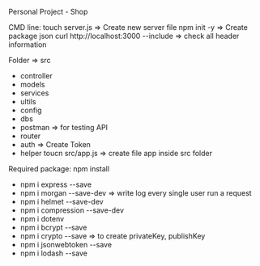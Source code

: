Personal Project - Shop

CMD line: 
 touch server.js => Create new server file
 npm init -y => Create package json
 curl http://localhost:3000 --include => check all header information

Folder
=> src
+ controller
+ models
+ services
+ ultils
+ config
+ dbs
+ postman => for testing API
+ router
+ auth => Create Token
+ helper
toucn src/app.js => create file app inside src folder


Required package: npm install 
+ npm i express --save
+ npm i morgan --save-dev  => write log every single user run a request
+ npm i helmet --save-dev
+ npm i compression --save-dev 
+ npm i dotenv
+ npm i bcrypt --save
+ npm i crypto --save => to create privateKey, publishKey
+ npm i jsonwebtoken --save
+ npm i lodash --save